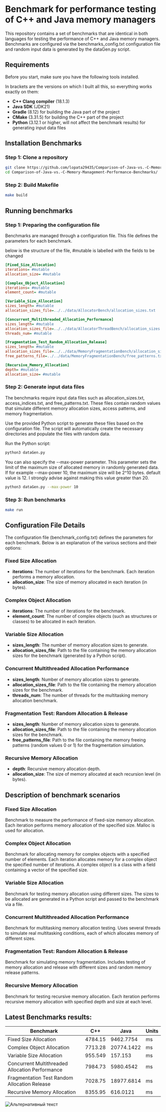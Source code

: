 # Benchmark for performance testing of C++ and Java memory managers

This repository contains a set of benchmarks that are identical in both languages for testing the performance of C++ and Java memory managers. Benchmarks are configured via the benchmarks_config.txt configuration file and random input data is generated by the dataGen.py script.

## Requirements

Before you start, make sure you have the following tools installed.

In brackets are the versions on which I built all this, so everything works exactly on them:
- **C++ Clang compiler** (18.1.3)
- **Java SDK** (JDK21)
- **Gradle** (8.12) for building the Java part of the project
- **CMake** (3.31.5) for building the C++ part of the project
- **Python** (3.12.1 or higher, will not affect the benchmark results) for generating input data files

## Installation Benchmarks
### Step 1: Clone a repository
```bash
git clone https://github.com/lopata29435/Comparison-of-Java-vs.-C-Memory-Management-Performance-Benchmarks.git
cd Comparison-of-Java-vs.-C-Memory-Management-Performance-Benchmarks/
```
### Step 2: Build Makefile
```bash
make build
```

## Running benchmarks

### Step 1: Preparing the configuration file
Benchmarks are managed through a configuration file. This file defines the parameters for each benchmark.

below is the structure of the file, #mutable is labelled with the fields to be changed
```ini
[Fixed_Size_Allocation]
iterations= #mutable
allocation_size= #mutable

[Complex_Object_Allocation]
iterations= #mutable
element_count= #mutable

[Variable_Size_Allocation]
sizes_length= #mutable
allocation_sizes_file=../../data/AllocatorBench/allocation_sizes.txt

[Concurrent_Multithreaded_Allocation_Performance]
sizes_length= #mutable
allocation_sizes_file=../../data/AllocatorThreadBench/allocation_sizes.txt
threads_num= #mutable

[Fragmentation_Test_Random_Allocation_Release]
sizes_length= #mutable
allocation_sizes_file=../../data/MemoryFragmentationBench/allocation_sizes.txt
free_patterns_file=../../data/MemoryFragmentationBench/free_patterns.txt

[Recursive_Memory_Allocation]
depth= #mutable
allocation_size= #mutable
```

### Step 2: Generate input data files

The benchmarks require input data files such as allocation_sizes.txt, access_indices.txt, and free_patterns.txt. These files contain random values that simulate different memory allocation sizes, access patterns, and memory fragmentation.

Use the provided Python script to generate these files based on the configuration file. The script will automatically create the necessary directories and populate the files with random data.

Run the Python script:
```bash
python3 dataGen.py
```
You can also specify the --max-power parameter. This parameter sets the limit of the maximum size of allocated memory in randomly generated data. If for example --max-power 10, the maximum size will be 2^10 bytes. default value is 12. I strongly advise against making this value greater than 20.
```bash
python3 dataGen.py --max-power 10
```

### Step 3: Run benchmarks
```bash
make run
```

## Configuration File Details
The configuration file (benchmark_config.txt) defines the parameters for each benchmark. Below is an explanation of the various sections and their options:

### Fixed Size Allocation
- **iterations**: The number of iterations for the benchmark. Each iteration performs a memory allocation.
- **allocation_size**: The size of memory allocated in each iteration (in bytes).

### Complex Object Allocation 
- **iterations**: The number of iterations for the benchmark.
- **element_count**: The number of complex objects (such as structures or classes) to be allocated in each iteration.

### Variable Size Allocation
- **sizes_length**: The number of memory allocation sizes to generate.
- **allocation_sizes_file**: Path to the file containing the memory allocation sizes for the benchmark (generated by a Python script).

### Concurrent Multithreaded Allocation Performance
- **sizes_length**: Number of memory allocation sizes to generate.
- **allocation_sizes_file**: Path to the file containing the memory allocation sizes for the benchmark.
- **threads_num**: The number of threads for the multitasking memory allocation benchmark.

### Fragmentation Test: Random Allocation & Release
- **sizes_length**: Number of memory allocation sizes to generate.
- **allocation_sizes_file**: Path to the file containing the memory allocation sizes for the benchmark.
- **free_patterns_file**: Path to the file containing the memory freeing patterns (random values 0 or 1) for the fragmentation simulation.

### Recursive Memory Allocation
- **depth**: Recursive memory allocation depth.
- **allocation_size**: The size of memory allocated at each recursion level (in bytes).

## Description of benchmark scenarios

### Fixed Size Allocation
Benchmark to measure the performance of fixed-size memory allocation. Each iteration performs memory allocation of the specified size. Malloc is used for allocation.

### Complex Object Allocation
Benchmark for allocating memory for complex objects with a specified number of elements. Each iteration allocates memory for a complex object the specified number of iterations. A complex object is a class with a field containing a vector of the specified size.

### Variable Size Allocation
Benchmark for testing memory allocation using different sizes. The sizes to be allocated are generated in a Python script and passed to the benchmark via a file.

### Concurrent Multithreaded Allocation Performance
Benchmark for multitasking memory allocation testing. Uses several threads to simulate real multitasking conditions, each of which allocates memory of different sizes.

### Fragmentation Test: Random Allocation & Release
Benchmark for simulating memory fragmentation. Includes testing of memory allocation and release with different sizes and random memory release patterns.


### Recursive Memory Allocation
Benchmark for testing recursive memory allocation. Each iteration performs recursive memory allocation with specified depth and size at each level.

## Latest Benchmarks results:
| Benchmark | C++ | Java | Units |
|-----------|------|------|-------|
| Fixed Size Allocation | 4784.15 | 9462.7754 | ms |
| Complex Object Allocation | 7713.28 | 20774.1422 | ms |
| Variable Size Allocation | 955.549 | 157.153 | ms |
| Concurrent Multithreaded Allocation Performance | 7984.73 | 5980.4542 | ms |
| Fragmentation Test Random Allocation Release | 7028.75 | 18977.6814 | ms |
| Recursive Memory Allocation | 8355.95 | 616.0121 | ms |

![Альтернативный текст](benchmark_chart.png "Benchmark results")